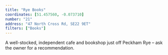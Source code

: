 ```yaml
---
title: "Rye Books"
coordinates: [51.457560, -0.073710]
number: "21"
address: "47 North Cross Rd, SE22 9ET"
filters: ["Books"]
---
```


A well-stocked, independent cafe and bookshop just off Peckham Rye – ask the owner for a recommendation.
